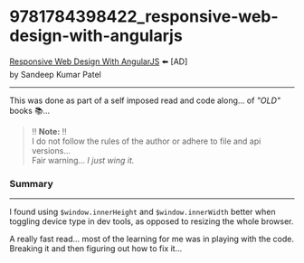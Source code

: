 # 9781784398422_responsive-web-design-with-angularjs

[Responsive Web Design With AngularJS](https://amzn.to/3spMHwc) :arrow_left: [AD]  
by Sandeep Kumar Patel

___

This was done as part of a self imposed read and code along... of _&quot;OLD&quot;_ books :books:...

> :bangbang: **Note:** :bangbang:  
> I do not follow the rules of the author or adhere to file and api versions...  
> Fair warning... _I just wing it._

### Summary
---
I found using `$window.innerHeight` and `$window.innerWidth` better when toggling device type in dev tools, as opposed to resizing the whole browser.

A really fast read... most of the learning for me was in playing with the code. Breaking it and then figuring out how to fix it...